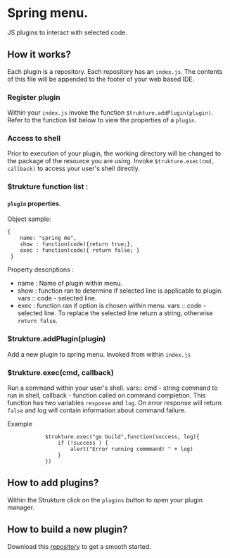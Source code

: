 # Spring menu.

JS plugins to interact with selected code.

## How it works?
Each plugin is a repository. Each repository has an `index.js`. The contents of this file will be appended to the footer of your web based IDE.

### Register plugin
Within your `index.js` invoke the function `$trukture.addPlugin(plugin)`. Refer to the function list below to view the properties  of a `plugin`.

### Access to shell
Prior to execution of your plugin, the working directory will be changed to the package of the resource you are using. Invoke `$trukture.exec(cmd, callback)` to access your user's shell directly.

### $trukture function list :

#### `plugin` properties.
Object sample:

	{
     	name: "spring me",
     	show : function(code){return true;},
     	exec : function(code){ return false; }
     }

Property descriptions :

- name : Name of plugin within  menu.
- show : function ran to determine if selected line is applicable to plugin. vars :: code  - selected line.
- exec : function ran if option is chosen within menu. vars :: code - selected line. To replace the selected line return a string, otherwise `return false`. 

### $trukture.addPlugin(plugin)
Add a new plugin to spring menu. Invoked from within `index.js`

### $trukture.exec(cmd, callback)
Run a command within your user's shell. vars:: cmd - string command to run in shell, callback - function called on command completion. This function has two variables `response` and `log`.  On error response will return `false` and log will contain information about command failure.

Example

	
     		 	$trukture.exec("go build",function(success, log){
     		 		if (!success ) {
     		 			alert("Error running commmand! " + log)
     		 		}
     		 	})

## How to add plugins?
Within the Strukture click on the `plugins` button to open your plugin manager.

## How to build a new plugin?

Download this [repository](https://github.com/thestrukture/GoGet) to get a smooth started.
